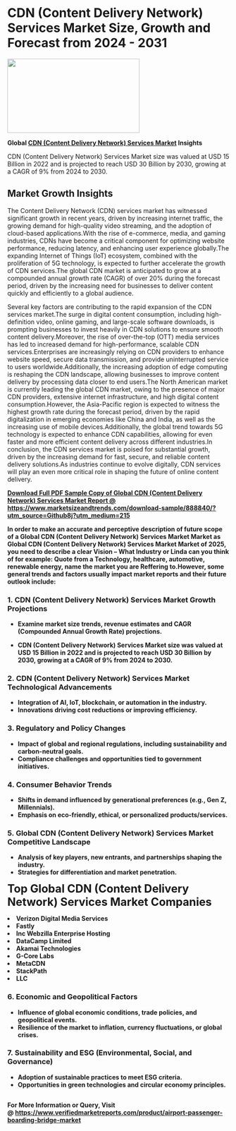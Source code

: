 <H1>CDN (Content Delivery Network) Services Market Size, Growth and Forecast from 2024 - 2031</H1><img class="aligncenter size-medium wp-image-584254" src="https://thirdeyenews.in/wp-content/uploads/2024/09/Global-Market-Research-300x168.jpeg" alt="" width="300" height="168" /><p><strong>Global&nbsp;<a href="https://www.marketsizeandtrends.com/download-sample/888840/?utm_source=Github8j?utm_medium=215">CDN (Content Delivery Network) Services Market</a> Insights</strong></p><p>CDN (Content Delivery Network) Services Market size was valued at USD 15 Billion in 2022 and is projected to reach USD 30 Billion by 2030, growing at a CAGR of 9% from 2024 to 2030.</p><p><h2>Market Growth Insights</h2> <p>The Content Delivery Network (CDN) services market has witnessed significant growth in recent years, driven by increasing internet traffic, the growing demand for high-quality video streaming, and the adoption of cloud-based applications.With the rise of e-commerce, media, and gaming industries, CDNs have become a critical component for optimizing website performance, reducing latency, and enhancing user experience globally.The expanding Internet of Things (IoT) ecosystem, combined with the proliferation of 5G technology, is expected to further accelerate the growth of CDN services.The global CDN market is anticipated to grow at a compounded annual growth rate (CAGR) of over 20% during the forecast period, driven by the increasing need for businesses to deliver content quickly and efficiently to a global audience.</p> <p><strong><a href="#"></a></strong></p> <p>Several key factors are contributing to the rapid expansion of the CDN services market.The surge in digital content consumption, including high-definition video, online gaming, and large-scale software downloads, is prompting businesses to invest heavily in CDN solutions to ensure smooth content delivery.Moreover, the rise of over-the-top (OTT) media services has led to increased demand for high-performance, scalable CDN services.Enterprises are increasingly relying on CDN providers to enhance website speed, secure data transmission, and provide uninterrupted service to users worldwide.Additionally, the increasing adoption of edge computing is reshaping the CDN landscape, allowing businesses to improve content delivery by processing data closer to end users.The North American market is currently leading the global CDN market, owing to the presence of major CDN providers, extensive internet infrastructure, and high digital content consumption.However, the Asia-Pacific region is expected to witness the highest growth rate during the forecast period, driven by the rapid digitalization in emerging economies like China and India, as well as the increasing use of mobile devices.Additionally, the global trend towards 5G technology is expected to enhance CDN capabilities, allowing for even faster and more efficient content delivery across different industries.In conclusion, the CDN services market is poised for substantial growth, driven by the increasing demand for fast, secure, and reliable content delivery solutions.As industries continue to evolve digitally, CDN services will play an even more critical role in shaping the future of online content delivery.<p><strong><a href="#"></p><p><span class=""><strong>Download Full PDF Sample Copy of Global CDN (Content Delivery Network) Services Market Report</strong> @ <a href="https://www.marketsizeandtrends.com/download-sample/888840/?utm_source=Github8j?utm_medium=215" target="_blank">https://www.marketsizeandtrends.com/download-sample/888840/?utm_source=Github8j?utm_medium=215</a></span></p><p>In order to make an accurate and perceptive description of future scope of a Global&nbsp;CDN (Content Delivery Network) Services Market Market as Global&nbsp;CDN (Content Delivery Network) Services Market Market of 2025, you need to describe a clear Vision &ndash; What Industry or Linda can you think of for example: Quote from a Technology, healthcare, automotive, renewable energy, name the market you are Reffering to.However, some general trends and factors usually impact market reports and their future outlook include:</p><h3>1.&nbsp;<strong>CDN (Content Delivery Network) Services Market Growth Projections</strong></h3><ul><li>Examine market size trends, revenue estimates and CAGR (Compounded Annual Growth Rate) projections.</li><li><p>CDN (Content Delivery Network) Services Market size was valued at USD 15 Billion in 2022 and is projected to reach USD 30 Billion by 2030, growing at a CAGR of 9% from 2024 to 2030.</p></li></ul><h3>2.&nbsp;<strong>CDN (Content Delivery Network) Services Market Technological Advancements</strong></h3><ul><li>Integration of AI, IoT, blockchain, or automation in the industry.</li><li>Innovations driving cost reductions or improving efficiency.</li></ul><h3>3.&nbsp;<strong>Regulatory and Policy Changes</strong></h3><ul><li>Impact of global and regional regulations, including sustainability and carbon-neutral goals.</li><li>Compliance challenges and opportunities tied to government initiatives.</li></ul><h3>4.&nbsp;<strong>Consumer Behavior Trends</strong></h3><ul><li>Shifts in demand influenced by generational preferences (e.g., Gen Z, Millennials).</li><li>Emphasis on eco-friendly, ethical, or personalized products/services.</li></ul><h3>5.&nbsp;<strong>Global CDN (Content Delivery Network) Services Market Competitive Landscape</strong></h3><ul><li>Analysis of key players, new entrants, and partnerships shaping the industry.</li><li>Strategies for differentiation and market penetration.</li></ul><p data-pm-slice="1 1 []"><span style="color: inherit; font-family: inherit; font-size: 25px;">Top Global CDN (Content Delivery Network) Services Market Companies</span></p><div class="" data-test-id=""><p><li>Verizon Digital Media Services</li><li> Fastly</li><li> Inc Webzilla Enterprise Hosting</li><li> DataCamp Limited</li><li> Akamai Technologies</li><li> G-Core Labs</li><li> MetaCDN</li><li> StackPath</li><li> LLC</li></p></div><h3>6.&nbsp;<strong>Economic and Geopolitical Factors</strong></h3><ul><li>Influence of global economic conditions, trade policies, and geopolitical events.</li><li>Resilience of the market to inflation, currency fluctuations, or global crises.</li></ul><h3>7.&nbsp;<strong>Sustainability and ESG (Environmental, Social, and Governance)</strong></h3><ul><li>Adoption of sustainable practices to meet ESG criteria.</li><li>Opportunities in green technologies and circular economy principles.</li></ul><h2><strong style="font-size: 14px;">For More Information or Query, Visit @&nbsp;</strong><a style="background-color: #ffffff; font-size: 14px;" href="https://www.marketsizeandtrends.com/report/cdn-content-delivery-network-services-market-/" target="_blank">https://www.verifiedmarketreports.com/product/airport-passenger-boarding-bridge-market</a></h2>